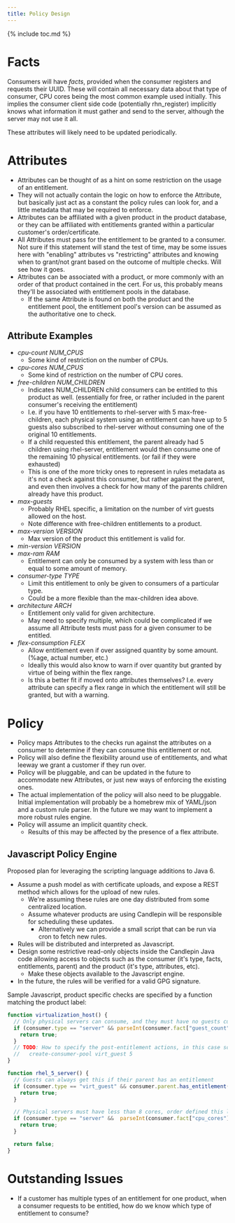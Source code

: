 ```yaml
---
title: Policy Design
---
```

{% include toc.md %}

# Facts
Consumers will have *facts*, provided when the consumer registers and requests
their UUID. These will contain all necessary data about that type of consumer,
CPU cores being the most common example used initially. This implies the
consumer client side code (potentially rhn_register) implicitly knows what
information it must gather and send to the server, although the server may not
use it all.

These attributes will likely need to be updated periodically.

# Attributes
* Attributes can be thought of as a hint on some restriction on the usage of an
  entitlement. 
* They will not actually contain the logic on how to enforce the Attribute, but
  basically just act as a constant the policy rules can look for, and a little
  metadata that may be required to enforce. 
* Attributes can be affiliated with a given product in the product database, or
  they can be affiliated with entitlements granted within a particular
  customer's order/certificate.
* All Attributes must pass for the entitlement to be granted to a consumer. Not
  sure if this statement will stand the test of time, may be some issues here
  with "enabling" attributes vs "restricting" attributes and knowing when to
  grant/not grant based on the outcome of multiple checks. Will see how it
  goes.
* Attributes can be associated with a product, or more commonly with an order
  of that product contained in the cert. For us, this probably means they'll be
  associated with entitlement pools in the database.
  * If the same Attribute is found on both the product and the entitlement
    pool, the entitlement pool's version can be assumed as the authoritative
    one to check.

## Attribute Examples
* *cpu-count NUM_CPUS*
  * Some kind of restriction on the number of CPUs.
* *cpu-cores NUM_CPUS*
  * Some kind of restriction on the number of CPU cores.
* *free-children NUM_CHILDREN*
  * Indicates NUM_CHILDREN child consumers can be entitled to this product as
    well. (essentially for free, or rather included in the parent consumer's
    receiving the entitlement)
  * I.e. if you have 10 entitlements to rhel-server with 5 max-free-children,
    each physical system using an entitlement can have up to 5 guests also
    subscribed to rhel-server without consuming one of the original 10
    entitlements.
  * If a child requested this entitlement, the parent already had 5 children
    using rhel-server, entitlement would then consume one of the remaining 10
    physical entitlements. (or fail if they were exhausted)
  * This is one of the more tricky ones to represent in rules metadata as it's
    not a check against this consumer, but rather against the parent, and even
    then involves a check for how many of the parents children already have
    this product.
* *max-guests*
  * Probably RHEL specific, a limitation on the number of virt guests allowed
    on the host.
  * Note difference with free-children entitlements to a product.
* *max-version VERSION*
  * Max version of the product this entitlement is valid for.
* *min-version VERSION*
* *max-ram RAM*
  * Entitlement can only be consumed by a system with less than or equal to
    some amount of memory.
* *consumer-type TYPE*
  * Limit this entitlement to only be given to consumers of a particular type.
  * Could be a more flexible than the max-children idea above.
* *architecture ARCH*
  * Entitlement only valid for given architecture.
  * May need to specify multiple, which could be complicated if we assume all
    Attribute tests must pass for a given consumer to be entitled.
* *flex-consumption FLEX*
  * Allow entitlement even if over assigned quantity by some amount. (%age,
    actual number, etc.)
  * Ideally this would also know to warn if over quantity but granted by virtue
    of being within the flex range.
  * Is this a better fit if moved onto attributes themselves? I.e. every
    attribute can specify a flex range in which the entitlement will still be
    granted, but with a warning.
   

# Policy
* Policy maps Attributes to the checks run against the attributes on a consumer
  to determine if they can consume this entitlement or not. 
* Policy will also define the flexibility around use of entitlements, and what
  leeway we grant a customer if they run over. 
* Policy will be pluggable, and can be updated in the future to accommodate new
  Attributes, or just new ways of enforcing the existing ones.
* The actual implementation of the policy will also need to be pluggable.
  Initial implementation will probably be a homebrew mix of YAML/json and a
  custom rule parser. In the future we may want to implement a more robust
  rules engine.
* Policy will assume an implicit quantity check.
  * Results of this may be affected by the presence of a flex attribute.

## Javascript Policy Engine
Proposed plan for leveraging the scripting language additions to Java 6.

* Assume a push model as with certificate uploads, and expose a REST method
  which allows for the upload of new rules.
  * We're assuming these rules are one day distributed from some centralized
    location.
  * Assume whatever products are using Candlepin will be responsible for
    scheduling these updates.
    * Alternatively we can provide a small script that can be run via cron to
      fetch new rules.
* Rules will be distributed and interpreted as Javascript.
* Design some restrictive read-only objects inside the Candlepin Java code
  allowing access to objects such as the consumer (it's type, facts,
  entitlements, parent) and the product (it's type, attributes, etc).
  * Make these objects available to the Javascript engine.
* In the future, the rules will be verified for a valid GPG signature.

Sample Javascript, product specific checks are specified by a function matching the product label:

```javascript
function virtualization_host() {
  // Only physical servers can consume, and they must have no guests currently:
  if (consumer.type == "server" && parseInt(consumer.fact["guest_count"]) == 0) {
    return true;
  }
  // TODO: How to specify the post-entitlement actions, in this case something like:
  //   create-consumer-pool virt_guest 5
}

function rhel_5_server() {
  // Guests can always get this if their parent has an entitlement
  if (consumer.type == "virt_guest" && consumer.parent.has_entitlement("virtualization_host")) {
    return true;
  }

  // Physical servers must have less than 8 cores, order defined this limitation
  if (consumer.type == "server" &&  parseInt(consumer.fact["cpu_cores"]) <= order.attribute['max_cpus']) {
    return true;
  }

  return false;
}
```

# Outstanding Issues
* If a customer has multiple types of an entitlement for one product, when a consumer requests to be entitled, how do we know which type of entitlement to consume?
